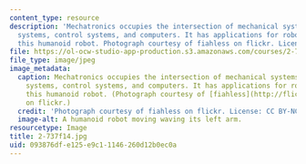 ```yaml
---
content_type: resource
description: 'Mechatronics occupies the intersection of mechanical systems, electrical
  systems, control systems, and computers. It has applications for robotics, like
  this humanoid robot. Photograph courtesy of fiahless on flickr. License: CC BY-NC-SA.'
file: https://ol-ocw-studio-app-production.s3.amazonaws.com/courses/2-737-mechatronics-fall-2014/093876dfe125e9c11146260d12b0ec0a_2-737f14.jpg
file_type: image/jpeg
image_metadata:
  caption: Mechatronics occupies the intersection of mechanical systems, electrical
    systems, control systems, and computers. It has applications for robotics, like
    this humanoid robot. (Photograph courtesy of [fiahless](http://flic.kr/p/v8Uw)
    on flickr.)
  credit: 'Photograph courtesy of fiahless on flickr. License: CC BY-NC-SA.'
  image-alt: A humanoid robot moving waving its left arm.
resourcetype: Image
title: 2-737f14.jpg
uid: 093876df-e125-e9c1-1146-260d12b0ec0a
---
```

